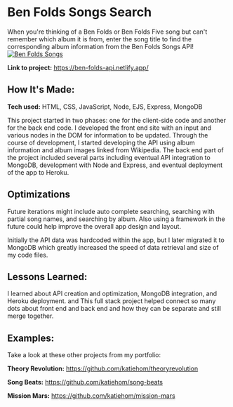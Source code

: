 # Ben Folds Songs Search
When you're thinking of a Ben Folds or Ben Folds Five song but can't remember which album it is from, enter the song title to find the corresponding album information from the Ben Folds Songs API!
<a href="https://ben-folds-api.netlify.app/" target="_blank">
  <img src="https://user-images.githubusercontent.com/52755177/180620874-046f569b-c38d-499e-8829-994d57615383.gif" alt="Ben Folds Songs"/>
</a>

**Link to project:** https://ben-folds-api.netlify.app/

## How It's Made:

**Tech used:** HTML, CSS, JavaScript, Node, EJS, Express, MongoDB

This project started in two phases: one for the client-side code and another for the back end code. 
I developed the front end site with an input and various nodes in the DOM for information to be updated.
Through the course of development, I started developing the API using album information and album images linked from Wikipedia.
The back end part of the project included several parts including eventual API integration to MongoDB, development with Node and Express, and eventual deployment of the app to Heroku.

## Optimizations
Future iterations might include auto complete searching, searching with partial song names, and searching by album.
Also using a framework in the future could help improve the overall app design and layout.

Initially the API data was hardcoded within the app, but I later migrated it to MongoDB which greatly increased the speed of data retrieval and size of my code files. 

## Lessons Learned:

I learned about API creation and optimization, MongoDB integration, and Heroku deployment. and This full stack project helped connect so many dots about front end and back end and how they can be separate and still merge together. 

## Examples:
Take a look at these other projects from my portfolio:

**Theory Revolution:** https://github.com/katiehom/theoryrevolution

**Song Beats:** https://github.com/katiehom/song-beats

**Mission Mars:** https://github.com/katiehom/mission-mars
